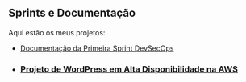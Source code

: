 ## Sprints e Documentação

Aqui estão os meus projetos:

- [Documentação da Primeira Sprint DevSecOps](Primeira%20Sprint%20DevSecOps-%20Projeto%20Linux/README.md)

* ### [Projeto de WordPress em Alta Disponibilidade na AWS](./Projeto%20Wordpress%20AWS/README.md)
